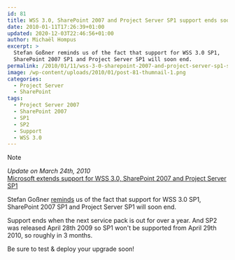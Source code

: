 ```yaml
---
id: 81
title: WSS 3.0, SharePoint 2007 and Project Server SP1 support ends soon
date: 2010-01-11T17:26:39+01:00
updated: 2020-12-03T22:46:56+01:00
author: Michaël Hompus
excerpt: >
  Stefan Goßner reminds us of the fact that support for WSS 3.0 SP1,
  SharePoint 2007 SP1 and Project Server SP1 will soon end.
permalink: /2010/01/11/wss-3-0-sharepoint-2007-and-project-server-sp1-support-ends-soon/
image: /wp-content/uploads/2010/01/post-81-thumnail-1.png
categories:
  - Project Server
  - SharePoint
tags:
  - Project Server 2007
  - SharePoint 2007
  - SP1
  - SP2
  - Support
  - WSS 3.0
---
```


> [!NOTE]
> _Update on <time datetime="2010-03-24">March 24th, 2010</time>_  
> [Microsoft extends support for WSS 3.0, SharePoint 2007 and Project Server SP1][BLOG_MICROSOFT_EXTENDS_SUPPORT]

Stefan Goßner [reminds][SP2007_FARM_READY_FOR_SP2] us of the fact that support for WSS 3.0 SP1,
SharePoint 2007 SP1 and Project Server SP1 will soon end.

<!--more-->

Support ends when the next service pack is out for over a year.
And SP2 was released <time datetime="2009-04-28">April 28th 2009</time> so SP1 won't be supported from
<time datetime="2010-04-29">April 29th 2010</time>, so roughly in 3 months.

Be sure to test & deploy your upgrade soon!

[BLOG_MICROSOFT_EXTENDS_SUPPORT]: /2010/03/24/microsoft-extends-support-for-wss-3-0-sharepoint-2007-and-project-server-sp1
[SP2007_FARM_READY_FOR_SP2]: https://blog.stefan-gossner.com/2010/01/07/is-your-sharepoint-2007-farm-already-on-service-pack-2-if-not-read-this/
